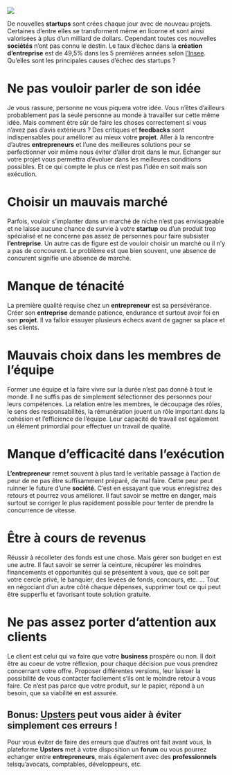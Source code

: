 ![](media/image1.jpg)

De nouvelles **startups** sont crées chaque jour avec de nouveau
projets. Certaines d’entre elles se transforment même en licorne et sont
ainsi valorisées à plus d’un milliard de dollars. Cependant toutes ces
nouvelles **sociétés** n’ont pas connu le destin. Le taux d’échec dans
la **création** **d’entreprise** est de 49,5% dans les 5 premières
années selon
[l’Insee](http://www.intotheminds.com/blog/la-verite-sur-lechec-des-entreprises-et-sur-les-faillites/).
Qu’elles sont les principales causes d’échec des startups ?

Ne pas vouloir parler de son idée
=================================

Je vous rassure, personne ne vous piquera votre idée. Vous n’êtes
d’ailleurs probablement pas la seule personne au monde à travailler sur
cette même idée. Mais comment être sûr de faire les choses correctement
si vous n’avez pas d’avis extérieurs ? Des critiques et **feedbacks**
sont indispensables pour améliorer au mieux votre **projet**. Aller à la
rencontre d’autres **entrepreneurs** et l’une des meilleures solutions
pour se perfectionner voir même nous éviter d’aller droit dans le mur.
Echanger sur votre projet vous permettra d’évoluer dans les meilleures
conditions possibles. Et ce qui compte le plus ce n’est pas l’idée en
soit mais son exécution.

Choisir un mauvais marché
=========================

Parfois, vouloir s’implanter dans un marché de niche n’est pas
envisageable et ne laisse aucune chance de survie à votre **startup** ou
d’un produit trop spécialisé et ne concerne pas assez de personnes pour
faire subsister **l’entreprise**. Un autre cas de figure est de vouloir
choisir un marché ou il n’y a pas de concourent. Le problème est que
bien souvent, une absence de concurent signifie une absence de marché.

Manque de ténacité
==================

La première qualité requise chez un **entrepreneur** est sa
persévérance. Créer son **entreprise** demande patience, endurance et
surtout avoir foi en son **projet**. Il va falloir essuyer plusieurs
échecs avant de gagner sa place et ses clients.

Mauvais choix dans les membres de l’équipe
==========================================

Former une équipe et la faire vivre sur la durée n’est pas donné à tout
le monde. Il ne suffis pas de simplement sélectionner des personnes pour
leurs compétences. La relation entre les membres, le découpage des
rôles, le sens des responsabilités, la rémunération jouent un rôle
important dans la cohésion et l’efficience de l’équipe. Leur capacité de
travail est également un élément primordial pour effectuer un travail de
qualité.

Manque d’efficacité dans l’exécution
====================================

**L’entrepreneur** remet souvent à plus tard le veritable passage à
l’action de peur de ne pas être suffisamment préparé, de mal faire.
Cette peur peut ruinner le future d’une **société**. C’est en essayant
que vous enregistrez des retours et pourrez vous améliorer. Il faut
savoir se mettre en danger, mais surtout se corriger le plus rapidement
possible pour tenter de prendre la concurrence de vitesse.

Être à cours de revenus
=======================

Réussir à récolleter des fonds est une chose. Mais gérer son budget en
est une autre. Il faut savoir se serrer la ceinture, récupérer les
moindres financements et opportunités qui se présentent à vous, que ce
soit par votre cercle privé, le banquier, des levées de fonds, concours,
etc. … Tout en négociant d’un autre côté chaque dépenses, supprimer tout
ce qui peut être supperflu et favorisant toute solution gratuite.

Ne pas assez porter d’attention aux clients
===========================================

Le client est celui qui va faire que votre **business** prospère ou non.
Il doit être au coeur de votre réflexion, pour chaque décision pue vous
prendrez concernant votre offre. Proposer différentes versions, leur
laisser la possibilité de vous contacter facilement s’ils ont le moindre
retour à vous faire. Ce n’est pas parce que votre produit, sur le
papier, répond à un besoin, que sa viabilité en est assurée.

Bonus: [**Upsters**](http://upsters.fr/) peut vous aider à éviter simplement ces erreurs ! 
-------------------------------------------------------------------------------------------

Pour vous éviter de faire des erreurs que d’autres ont fait avant vous,
la plateforme **Upsters** met à votre disposition un **forum** ou vous
pourrez echanger entre **entrepreneurs**, mais également avec des
**professionnels** telsqu’avocats, comptables, développeurs, etc.

